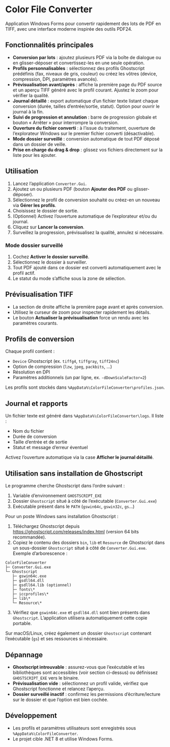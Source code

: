 # Color File Converter

Application Windows Forms pour convertir rapidement des lots de PDF en TIFF, avec une interface moderne inspirée des outils PDF24.

## Fonctionnalités principales

- **Conversion par lots** : ajoutez plusieurs PDF via la boîte de dialogue ou en glisser-déposer et convertissez-les en une seule opération.
- **Profils personnalisables** : sélectionnez des profils Ghostscript prédéfinis (fax, niveaux de gris, couleur) ou créez les vôtres (device, compression, DPI, paramètres avancés).
- **Prévisualisation avant/après** : affiche la première page du PDF source et un aperçu TIFF généré avec le profil courant. Ajustez le zoom pour vérifier la qualité.
- **Journal détaillé** : export automatique d’un fichier texte listant chaque conversion (durée, tailles d’entrée/sortie, statut). Option pour ouvrir le journal à la fin.
- **Suivi de progression et annulation** : barre de progression globale et bouton « Arrêter » pour interrompre la conversion.
- **Ouverture du fichier converti** : à l’issue du traitement, ouverture de l’explorateur Windows sur le premier fichier converti (désactivable).
- **Mode dossier surveillé** : conversion automatique de tout PDF déposé dans un dossier de veille.
- **Prise en charge du drag & drop** : glissez vos fichiers directement sur la liste pour les ajouter.

## Utilisation

1. Lancez l’application `Converter.Gui`.
2. Ajoutez un ou plusieurs PDF (bouton **Ajouter des PDF** ou glisser-déposer).
3. Sélectionnez le profil de conversion souhaité ou créez-en un nouveau via **Gérer les profils**.
4. Choisissez le dossier de sortie.
5. (Optionnel) Activez l’ouverture automatique de l’explorateur et/ou du journal.
6. Cliquez sur **Lancer la conversion**.
7. Surveillez la progression, prévisualisez la qualité, annulez si nécessaire.

### Mode dossier surveillé

1. Cochez **Activer le dossier surveillé**.
2. Sélectionnez le dossier à surveiller.
3. Tout PDF ajouté dans ce dossier est converti automatiquement avec le profil actif.
4. Le statut du mode s’affiche sous la zone de sélection.

## Prévisualisation TIFF

- La section de droite affiche la première page avant et après conversion.
- Utilisez le curseur de zoom pour inspecter rapidement les détails.
- Le bouton **Actualiser la prévisualisation** force un rendu avec les paramètres courants.

## Profils de conversion

Chaque profil contient :

- `Device` Ghostscript (ex. `tiffg4`, `tiffgray`, `tiff24nc`)
- Option de compression (`lzw`, `jpeg`, `packbits`, …)
- Résolution en DPI
- Paramètres additionnels (un par ligne, ex. `-dDownScaleFactor=2`)

Les profils sont stockés dans `%AppData%\ColorFileConverter\profiles.json`.

## Journal et rapports

Un fichier texte est généré dans `%AppData%\ColorFileConverter\logs`. Il liste :

- Nom du fichier
- Durée de conversion
- Taille d’entrée et de sortie
- Statut et message d’erreur éventuel

Activez l’ouverture automatique via la case **Afficher le journal détaillé**.

## Utilisation sans installation de Ghostscript

Le programme cherche Ghostscript dans l’ordre suivant :

1. Variable d’environnement `GHOSTSCRIPT_EXE`
2. Dossier `Ghostscript` situé à côté de l’exécutable (`Converter.Gui.exe`)
3. Exécutable présent dans le `PATH` (`gswin64c`, `gswin32c`, `gs`…)

Pour un poste Windows sans installation Ghostscript :

1. Téléchargez Ghostscript depuis <https://ghostscript.com/releases/index.html> (version 64 bits recommandée).
2. Copiez le contenu des dossiers `bin`, `lib` et `Resource` de Ghostscript dans un sous-dossier `Ghostscript` situé à côté de `Converter.Gui.exe`. Exemple d’arborescence :

```
ColorFileConverter
├─ Converter.Gui.exe
└─ Ghostscript
   ├─ gswin64c.exe
   ├─ gsdll64.dll
   ├─ gsdll64.lib (optionnel)
   ├─ fonts\*
   ├─ iccprofiles\*
   ├─ lib\*
   └─ Resource\*
```

3. Vérifiez que `gswin64c.exe` et `gsdll64.dll` sont bien présents dans `Ghostscript`. L’application utilisera automatiquement cette copie portable.

Sur macOS/Linux, créez également un dossier `Ghostscript` contenant l’exécutable (`gs`) et ses ressources si nécessaire.

## Dépannage

- **Ghostscript introuvable** : assurez-vous que l’exécutable et les bibliothèques sont accessibles (voir section ci-dessus) ou définissez `GHOSTSCRIPT_EXE` vers le binaire.
- **Prévisualisation vide** : sélectionnez un profil valide, vérifiez que Ghostscript fonctionne et relancez l’aperçu.
- **Dossier surveillé inactif** : confirmez les permissions d’écriture/lecture sur le dossier et que l’option est bien cochée.

## Développement

- Les profils et paramètres utilisateurs sont enregistrés sous `%AppData%\ColorFileConverter`.
- Le projet cible .NET 8 et utilise Windows Forms.
